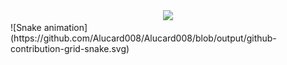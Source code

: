 <!-- ### Hi there 👋 -->

<div id="header" align="center">
  <img src="https://media.giphy.com/media/M9gbBd9nbDrOTu1Mqx/giphy.gif" width="100"/>
</div>
![Snake animation](https://github.com/Alucard008/Alucard008/blob/output/github-contribution-grid-snake.svg)
